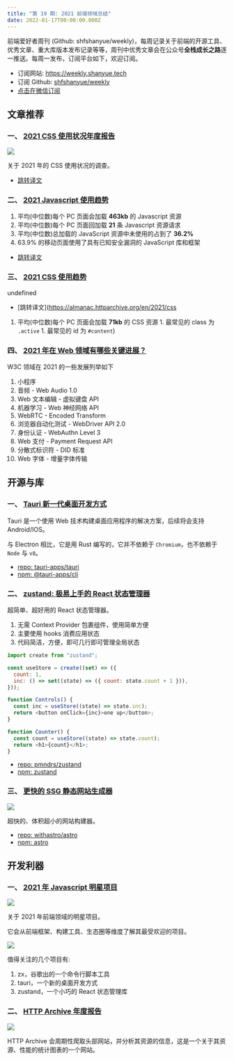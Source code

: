 ```yaml
---
title: "第 19 期: 2021 前端领域总结"
date: 2022-01-17T00:00:00.000Z
---
```


前端爱好者周刊 (Github: shfshanyue/weekly)，每周记录关于前端的开源工具、优秀文章、重大库版本发布记录等等，周刊中优秀文章会在公众号**全栈成长之路**逐一推送。每周一发布，订阅平台如下，欢迎订阅。

- 订阅网站: <https://weekly.shanyue.tech>
- 订阅 Github: [shfshanyue/weekly](https://github.com/shfshanyue/weekly)
- [点击在微信订阅](https://mp.weixin.qq.com/mp/appmsgalbum?action=getalbum&__biz=MjM5NjU5NjQ0NQ==&scene=1&album_id=1880625492081344514&count=3#wechat_redirect)

## 文章推荐

### **一、 [2021 CSS 使用状况年度报告](https://2021.stateofcss.com/zh-Hans/about)**

![](https://cdn.jsdelivr.net/gh/shfshanyue/assets/2021-12-20/clipboard-7046.5730a3.webp)

关于 2021 年的 CSS 使用状况的调查。

- [跳转译文](https://juejin.cn/post/7043577751344775176)

### **二、 [2021 Javascript 使用趋势](https://juejin.cn/post/7045150888171667492)**

1. 平均(中位数)每个 PC 页面会加载 **463kb** 的 Javascript 资源
1. 平均(中位数)每个 PC 页面回加载 **21** 条 Javascript 资源请求
1. 平均(中位数)总加载的 JavaScript 资源中未使用的占到了 **36.2%**
1. 63.9% 的移动页面使用了具有已知安全漏洞的 JavaScript 库和框架

- [跳转译文](https://almanac.httparchive.org/en/2021/javascript)

### **三、 [2021 CSS 使用趋势](https://juejin.cn/post/7039547479997546533)**

undefined

- [跳转译文](https://almanac.httparchive.org/en/2021/css

1. 平均(中位数)每个 PC 页面会加载 **71kb** 的 CSS 资源 1. 最常见的 class 为 `.active` 1. 最常见的 id 为 `#content`)

### **四、 [2021 年在 Web 领域有哪些关键进展？](https://mp.weixin.qq.com/s/frlfZ9iRNyAMMN_m1rS8Zw)**

W3C 领域在 2021 的一些发展列举如下

1. 小程序
2. 音频 - Web Audio 1.0
3. Web 文本编辑 - 虚拟键盘 API
4. 机器学习 - Web 神经网络 API
5. WebRTC - Encoded Transform
6. 浏览器自动化测试 - WebDriver API 2.0
7. 身份认证 - WebAuthn Level 3
8. Web 支付 - Payment Request API
9. 分散式标识符 - DID 标准
10. Web 字体 - 增量字体传输

## 开源与库

### **一、 [Tauri 新一代桌面开发方式](https://tauri.studio/)**

Tauri 是一个使用 Web 技术构建桌面应用程序的解决方案，后续将会支持 Android/IOS。

与 Electron 相比，它是用 Rust 编写的，它并不依赖于 `Chromium`，也不依赖于 `Node` 与 `v8`。

- [repo: tauri-apps/tauri](https://github.com/tauri-apps/tauri)
- [npm: @tauri-apps/cli](https://npm.devtool.tech/@tauri-apps/cli)

### **二、 [zustand: 极易上手的 React 状态管理器](https://zustand-demo.pmnd.rs/)**

超简单、超好用的 React 状态管理器。

1. 无需 Context Provider 包裹组件，使用简单方便
1. 主要使用 hooks 消费应用状态
1. 代码简洁，方便，即可几行即可管理全局状态

```js
import create from "zustand";

const useStore = create((set) => ({
  count: 1,
  inc: () => set((state) => ({ count: state.count + 1 })),
}));

function Controls() {
  const inc = useStore((state) => state.inc);
  return <button onClick={inc}>one up</button>;
}

function Counter() {
  const count = useStore((state) => state.count);
  return <h1>{count}</h1>;
}
```

- [repo: pmndrs/zustand](https://github.com/pmndrs/zustand)
- [npm: zustand](https://npm.devtool.tech/zustand)

### **三、 [更快的 SSG 静态网站生成器](https://astro.build/)**

![](https://cdn.jsdelivr.net/gh/shfshanyue/assets/2022-01-17/clipboard-5427.b76d17.webp)

超快的、体积超小的网站构建器。

- [repo: withastro/astro](https://github.com/withastro/astro)
- [npm: astro](https://npm.devtool.tech/astro)

## 开发利器

### **一、 [2021 年 Javascript 明星项目](https://risingstars.js.org/2021/zh)**

![](https://cdn.jsdelivr.net/gh/shfshanyue/assets/2022-01-17/clipboard-9401.5bcc50.webp)

关于 2021 年前端领域的明星项目。

它会从前端框架、构建工具、生态圈等维度了解其最受欢迎的项目。

![](https://cdn.jsdelivr.net/gh/shfshanyue/assets/2022-01-17/clipboard-0424.acd2a0.webp)

值得关注的几个项目有:

1. zx，谷歌出的一个命令行脚本工具
1. tauri，一个新的桌面开发方式
1. zustand，一个小巧的 React 状态管理库

### **二、 [HTTP Archive 年度报告](https://almanac.httparchive.org/zh-CN/2021/)**

![](https://cdn.jsdelivr.net/gh/shfshanyue/assets/2022-01-17/clipboard-7755.23a174.webp)

HTTP Archive 会周期性爬取头部网站，并分析其资源的信息，这是一个关于其资源、性能的统计图表的一个网站。
